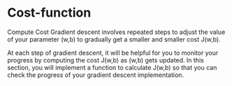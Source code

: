 # Cost-function
Compute Cost
Gradient descent involves repeated steps to adjust the value of your parameter  (w,b)  to gradually get a smaller and smaller cost  J(w,b).

At each step of gradient descent, it will be helpful for you to monitor your progress by computing the cost  J(w,b) as  (w,b) gets updated.
In this section, you will implement a function to calculate  J(w,b) so that you can check the progress of your gradient descent implementation.
